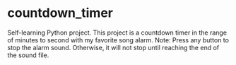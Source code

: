 # countdown_timer
Self-learning Python project. This project is a countdown timer in the range of minutes to second with my favorite song alarm.
Note: Press any button to stop the alarm sound. Otherwise, it will not stop until reaching the end of the sound file.
